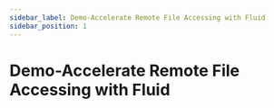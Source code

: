 ```yaml
---
sidebar_label: Demo-Accelerate Remote File Accessing with Fluid
sidebar_position: 1
---
```


# Demo-Accelerate Remote File Accessing with Fluid
